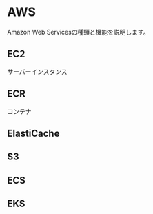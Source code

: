 # AWS
Amazon Web Servicesの種類と機能を説明します。

## EC2
サーバーインスタンス

## ECR
コンテナ

## ElastiCache
## S3
## ECS
## EKS
